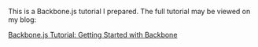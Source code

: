 This is a Backbone.js tutorial I prepared. The full tutorial may be viewed on my blog:

<a href="http://www.korenlc.com/backbone-js-tutorial-getting-started-with-backbone/" target="_blank">Backbone.js Tutorial: Getting Started with Backbone</a>




